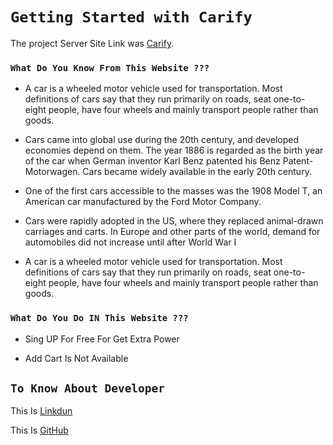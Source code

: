 # `Getting Started with Carify`

The project Server Site Link was [Carify](https://gentle-temple-66262.herokuapp.com/).

### `What Do You Know From This Website ???`

- A car is a wheeled motor vehicle used for transportation. Most definitions of cars say that they run primarily on roads, seat one-to-eight people, have four wheels and mainly transport people rather than goods.

- Cars came into global use during the 20th century, and developed economies depend on them. The year 1886 is regarded as the birth year of the car when German inventor Karl Benz patented his Benz Patent-Motorwagen. Cars became widely available in the early 20th century.

- One of the first cars accessible to the masses was the 1908 Model T, an American car manufactured by the Ford Motor Company.

- Cars were rapidly adopted in the US, where they replaced animal-drawn carriages and carts. In Europe and other parts of the world, demand for automobiles did not increase until after World War I

- A car is a wheeled motor vehicle used for transportation. Most definitions of cars say that they run primarily on roads, seat one-to-eight people, have four wheels and mainly transport people rather than goods.

### `What Do You Do IN This Website ???`

- Sing UP For Free For Get Extra Power

- Add Cart Is Not Available

## `To Know About Developer`

This Is [Linkdun](https://www.linkedin.com/in/md-bayazid-5bb117216/)

This Is [GitHub](https://github.com/MdBayazid-star)
